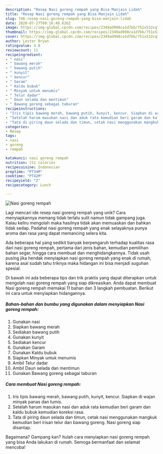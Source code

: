 ```yaml
---
description: "Resep Nasi goreng rempah yang Bisa Manjain Lidah"
title: "Resep Nasi goreng rempah yang Bisa Manjain Lidah"
slug: 746-resep-nasi-goreng-rempah-yang-bisa-manjain-lidah
date: 2020-07-27T09:16:48.626Z
image: https://img-global.cpcdn.com/recipes/2349ad998ca1d7bb/751x532cq70/nasi-goreng-rempah-foto-resep-utama.jpg
thumbnail: https://img-global.cpcdn.com/recipes/2349ad998ca1d7bb/751x532cq70/nasi-goreng-rempah-foto-resep-utama.jpg
cover: https://img-global.cpcdn.com/recipes/2349ad998ca1d7bb/751x532cq70/nasi-goreng-rempah-foto-resep-utama.jpg
author: Lester Bryan
ratingvalue: 4.8
reviewcount: 11
recipeingredient:
- " nasi"
- " bawang merah"
- " bawang putih"
- " kunyit"
- " kencur"
- " Garam"
- " Kaldu bubuk"
- " Minyak untuk menumis"
- " Telur dadar"
- " Daun selada dan mentimun"
- " Bawang goreng sebagai taburan"
recipeinstructions:
- "Iris tipis bawang merah, bawang putih, kunyit, kencur. Siapkan di wajan minyak panas dan tumis."
- "Setelah harum masukan nasi dan aduk rata kemudian beri garam dan kaldu bubuk kemudian koreksi rasa."
- "Tata di piring daun selada dan timun, cetak nasi menggunakan mangkuk kemudian beri irisan telur dan bawang goreng. Nasi goreng siap disantap."
categories:
- Resep
tags:
- nasi
- goreng
- rempah

katakunci: nasi goreng rempah 
nutrition: 211 calories
recipecuisine: Indonesian
preptime: "PT34M"
cooktime: "PT42M"
recipeyield: "2"
recipecategory: Lunch

---
```



![Nasi goreng rempah](https://img-global.cpcdn.com/recipes/2349ad998ca1d7bb/751x532cq70/nasi-goreng-rempah-foto-resep-utama.jpg)

Lagi mencari ide resep nasi goreng rempah yang unik? Cara menyiapkannya memang tidak terlalu sulit namun tidak gampang juga. Kalau keliru mengolah maka hasilnya tidak akan memuaskan dan bahkan tidak sedap. Padahal nasi goreng rempah yang enak selayaknya punya aroma dan rasa yang dapat memancing selera kita.

Ada beberapa hal yang sedikit banyak berpengaruh terhadap kualitas rasa dari nasi goreng rempah, pertama dari jenis bahan, kemudian pemilihan bahan segar, hingga cara membuat dan menghidangkannya. Tidak usah pusing jika hendak menyiapkan nasi goreng rempah yang enak di rumah, karena asal sudah tahu triknya maka hidangan ini bisa menjadi suguhan spesial.




Di bawah ini ada beberapa tips dan trik praktis yang dapat diterapkan untuk mengolah nasi goreng rempah yang siap dikreasikan. Anda dapat membuat Nasi goreng rempah memakai 11 bahan dan 3 langkah pembuatan. Berikut ini cara untuk menyiapkan hidangannya.

<!--inarticleads1-->

##### Bahan-bahan dan bumbu yang digunakan dalam menyiapkan Nasi goreng rempah:

1. Gunakan  nasi
1. Siapkan  bawang merah
1. Sediakan  bawang putih
1. Gunakan  kunyit
1. Sediakan  kencur
1. Gunakan  Garam
1. Gunakan  Kaldu bubuk
1. Siapkan  Minyak untuk menumis
1. Ambil  Telur dadar
1. Ambil  Daun selada dan mentimun
1. Gunakan  Bawang goreng sebagai taburan




<!--inarticleads2-->

##### Cara membuat Nasi goreng rempah:

1. Iris tipis bawang merah, bawang putih, kunyit, kencur. Siapkan di wajan minyak panas dan tumis.
1. Setelah harum masukan nasi dan aduk rata kemudian beri garam dan kaldu bubuk kemudian koreksi rasa.
1. Tata di piring daun selada dan timun, cetak nasi menggunakan mangkuk kemudian beri irisan telur dan bawang goreng. Nasi goreng siap disantap.




Bagaimana? Gampang kan? Itulah cara menyiapkan nasi goreng rempah yang bisa Anda lakukan di rumah. Semoga bermanfaat dan selamat mencoba!
